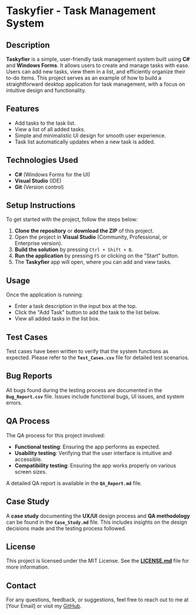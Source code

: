 # Taskyfier - Task Management System

## Description
**Taskyfier** is a simple, user-friendly task management system built using **C#** and **Windows Forms**. It allows users to create and manage tasks with ease. Users can add new tasks, view them in a list, and efficiently organize their to-do items. This project serves as an example of how to build a straightforward desktop application for task management, with a focus on intuitive design and functionality.

## Features
- Add tasks to the task list.
- View a list of all added tasks.
- Simple and minimalistic UI design for smooth user experience.
- Task list automatically updates when a new task is added.

## Technologies Used
- **C#** (Windows Forms for the UI)
- **Visual Studio** (IDE)
- **Git** (Version control)

## Setup Instructions
To get started with the project, follow the steps below:

1. **Clone the repository** or **download the ZIP** of this project.
2. Open the project in **Visual Studio** (Community, Professional, or Enterprise version).
3. **Build the solution** by pressing `Ctrl + Shift + B`.
4. **Run the application** by pressing `F5` or clicking on the "Start" button.
5. The **Taskyfier** app will open, where you can add and view tasks.

## Usage
Once the application is running:
- Enter a task description in the input box at the top.
- Click the "Add Task" button to add the task to the list below.
- View all added tasks in the list box.

## Test Cases
Test cases have been written to verify that the system functions as expected. Please refer to the **`Test_Cases.csv`** file for detailed test scenarios.

## Bug Reports
All bugs found during the testing process are documented in the **`Bug_Report.csv`** file. Issues include functional bugs, UI issues, and system errors.

## QA Process
The QA process for this project involved:
- **Functional testing**: Ensuring the app performs as expected.
- **Usability testing**: Verifying that the user interface is intuitive and accessible.
- **Compatibility testing**: Ensuring the app works properly on various screen sizes.

A detailed QA report is available in the **`QA_Report.md`** file.

## Case Study
A **case study** documenting the **UX/UI** design process and **QA methodology** can be found in the **`Case_Study.md`** file. This includes insights on the design decisions made and the testing process followed.

## License
This project is licensed under the MIT License. See the **[LICENSE.md](LICENSE.md)** file for more information.

## Contact
For any questions, feedback, or suggestions, feel free to reach out to me at [Your Email] or visit my [GitHub](https://github.com/yourprofile).
